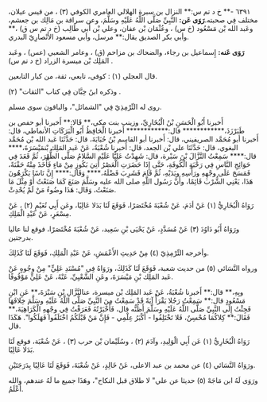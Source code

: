 ٦٣٩١ -** خ د تم س:** النزال بن سبرة الهلالي العامري الكوفي (٣) ، من قيس عيلان، مختلف فِي صحبته.**رَوَى عَن:** النَّبِيِّ صَلَّى اللَّهُ عَلَيْهِ وسَلَّمَ، وعن سراقة بن مَالِك بن جعشم، وعَبد الله بْن مَسْعُود (خ س) ، وعُثْمَان بْن عفان، وعلي بْن أَبي طَالِب (خ د تم س ق) ،** وأبي بكر الصديق يقال:** مرسل، وأبي مسعود الأَنْصارِيّ البدري.

**رَوَى عَنه:** إِسماعيل بن رجاء، والضحاك بن مزاحم (ق) ، وعامر الشعبي (عس) ، وعَبد المَلِك بْن ميسرة الزراد (خ د تم س) .

قال العجلي (١) : كوفي، تابعي، ثقة، من كبار التابعين.

وذكره ابنُ حِبَّان فِي كتاب "الثقات" (٢) .

روى له التِّرْمِذِيّ فِي "الشمائل"، والباقون سوى مسلم.

أَخبرنا أَبُو الْحَسَنِ بْنُ الْبُخَارِيِّ، وزينب بنت مكي،** قَالا:** أَخبرنا أبو حفص بن طَبَرْزَذَ،************ قال:************ أَخبرنا الْحَافِظُ أَبُو الْبَرَكَاتِ الأنماطي، قال: أَخبرنا أبو مُحَمَّد الصريفيني، قال: أَخبرنا أبو القاسم بْنُ حُبَابَةَ، قال: حَدَّثَنَا عَبد الله بْن مُحَمَّد البغوي، قال: حَدَّثَنَا علي بْن الجعد، قال: أَخبرنا شُعْبَةُ، عَنْ عَبد المَلِك بْنمَيْسَرَةَ،**** قال:**** سَمِعْتُ النَّزَّالَ بْنَ سَبْرة، قال: شَهِدْتُ عَلِيًّا عَلَيْهِ السَّلامُ صَلَّى الظُّهْرَ، ثُمَّ قَعَدَ فِي حَوَائِجِ النَّاسِ فِي رَحْبَةِ الْكُوفَةِ، حَتَّى إِذَا حَضَرَتِ الْعَصْرُ أُتِيَ بَكُوزٍ مِنْ مَاءٍ فَأَخَذَ مِنْهُ حَفْنَةً، فَمَسَحَ عَلَى وجْهِهِ ورَأْسِهِ ويَدَيْهِ، ثُمَّ قَامَ فَشَرِبَ فَضْلَهُ،**** وَقَال:**** إِنَّ نَاسًا يَكْرَهُونَ هَذَا، يَعْنِي الشُّرْبَ قَائِمًا، وأَنَّ رَسُول اللَّهِ صلى الله عليه وسَلَّمَ صَنَعَ كَمَا صَنَعْتُ أَوْ مِثْلَ مَا صَنَعْتُ، وَقَال: هَذَا وضُوءُ مَنْ لَمْ يُحْدِثْ.

رَوَاهُ الْبُخَارِيُّ (١) عَنْ أدَمَ، عَنْ شُعْبَةَ مُخْتَصَرًا، فَوَقَعَ لَنَا بَدَلا عَالِيًا، وعَن أَبِي نُعَيْمٍ (٢) ، عَنْ مِسْعَرٍ، عَنْ عَبْدِ الْمَلِكِ.

ورَوَاهُ أَبُو دَاوُدَ (٣) عَنْ مُسَدَّدٍ، عَنْ يَحْيَى بْنِ سَعِيد، عَنْ شُعْبَةَ مُخْتَصَرًا، فوقع لنا عاليا بدرجتين.

وأخرجه التِّرْمِذِيّ (٤) مِنْ حَدِيثِ الأَعْمَشِ، عَنْ عَبْدِ الْمَلِكِ، فَوَقَعَ لَنَا كَذَلِكَ.

ورواه النَّسَائي (٥) من حديث شعبة، فَوَقَعَ لَنَا كَذَلِكَ، ورَوَاهُ فِي "مُسْنَدِ عَلِيٍّ" مِنْ وجُوهٍ عَنْ عَبد المَلِك بْنِ مَيْسَرَةَ، وعَنِ الشَّعْبِيِّ، عَنْهُ، عَنْ عَلِيٍّ مَوْقُوفًا.

وبِهِ،** قال:** أَخبرنا شُعْبَةُ، عَنْ عَبد المَلِك بْن ميسرة، عنالنَّزَّالِ بْنِ سَبْرَةَ،** عَنِ ابْنِ مَسْعُودٍ قال:** سَمِعْتُ رَجُلا يَقْرَأُ آيَةً قَدْ سَمِعْتُ مِنَ النَّبِيِّ صَلَّى اللَّهُ عَلَيْهِ وسَلَّمَ خِلافَهَا فَجِئْتُ إِلَى النَّبِيِّ صَلَّى اللَّهُ عَلَيْهِ وسَلَّمَ أَظُنُّه قال، فَأَخْبَرْتُهُ فَعَرَفْتُ فِي وجْهِهِ الْكَرَاهِيَةَ،** فَقَالَ:** كِلاكُمَا مُحْسِنٌ، فَلا تَخْتَلِفُوا - أَكْبَرُ عِلْمِي - فَإِنَّ مَنْ قَبْلَكُمُ اخْتَلَفُوا فَهَلَكُوا". هَكَذَا قال.

رَوَاهُ الْبُخَارِيُّ (١) عَن أَبِي الْوَلِيدِ، وآدَمَ (٢) ، وسُلَيْمان بْن حرب (٣) ، عَنْ شُعْبَة، فوقع لَنَا بَدَلا عَالِيًا.

ورَوَاهُ النَّسَائي (٤) عن محمد بن عبد الاعلى، عَنْ خَالِدٍ، عَنْ شُعْبَةَ، فَوَقَعَ لَنَا عَالِيًا بِدَرَجَتَيْنِ.

ورَوَى لَهُ ابن مَاجَهْ (٥) حديثا عن علي" لا طلاق قبل النكاح"، وهَذَا جميع ما لَهُ عندهم، والله أَعْلَمُ.